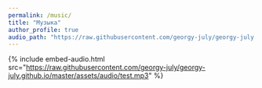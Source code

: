 ```yaml
---
permalink: /music/
title: "Музыка"
author_profile: true
audio_path: "https://raw.githubusercontent.com/georgy-july/georgy-july.github.io/master/assets/audio"
---
```


{% include embed-audio.html src="https://raw.githubusercontent.com/georgy-july/georgy-july.github.io/master/assets/audio/test.mp3" %}


